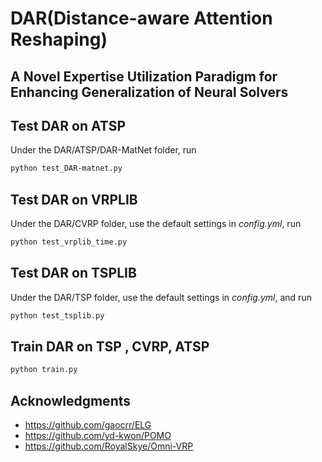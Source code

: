 # DAR(Distance-aware Attention Reshaping)

## A Novel Expertise Utilization Paradigm for Enhancing Generalization of Neural Solvers

## Test DAR on ATSP

Under the DAR/ATSP/DAR-MatNet folder, run

```bash
python test_DAR-matnet.py
```
## Test DAR on VRPLIB

Under the DAR/CVRP folder, use the default settings in *config.yml*, run

```bash
python test_vrplib_time.py
```

## Test DAR on TSPLIB

Under the DAR/TSP folder, use the default settings in *config.yml*, and run

```bash
python test_tsplib.py
```



## Train DAR on TSP , CVRP, ATSP


```bash
python train.py
```

## Acknowledgments

* https://github.com/gaocrr/ELG
* https://github.com/yd-kwon/POMO
* https://github.com/RoyalSkye/Omni-VRP
